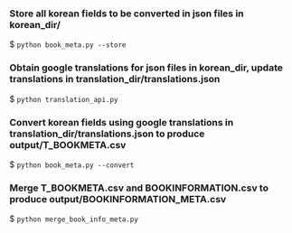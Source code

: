 ### Store all korean fields to be converted in json files in korean_dir/
$ `python book_meta.py --store`

### Obtain google translations for json files in korean_dir, update translations in translation_dir/translations.json
$ `python translation_api.py`

### Convert korean fields using google translations in translation_dir/translations.json to produce output/T_BOOKMETA.csv
$ `python book_meta.py --convert`

### Merge T_BOOKMETA.csv and BOOKINFORMATION.csv to produce output/BOOKINFORMATION_META.csv
$ `python merge_book_info_meta.py`


